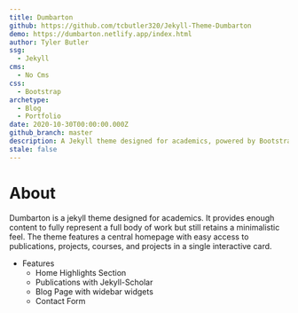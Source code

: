 ```yaml
---
title: Dumbarton
github: https://github.com/tcbutler320/Jekyll-Theme-Dumbarton
demo: https://dumbarton.netlify.app/index.html
author: Tyler Butler
ssg:
  - Jekyll
cms:
  - No Cms
css:
  - Bootstrap
archetype:
  - Blog
  - Portfolio
date: 2020-10-30T00:00:00.000Z
github_branch: master
description: A Jekyll theme designed for academics, powered by Bootstrap
stale: false
---
```


# About 

Dumbarton is a jekyll theme designed for academics. It provides enough content to fully represent a full body of work but still retains a minimalistic feel. The  theme features a central homepage with easy access to publications, projects, courses, and projects in a single interactive card. 

- Features
  - Home Highlights Section
  - Publications with Jekyll-Scholar 
  - Blog Page with widebar widgets 
  - Contact Form
